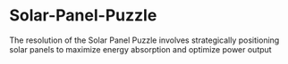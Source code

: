 # Solar-Panel-Puzzle
The resolution of the Solar Panel Puzzle involves strategically positioning solar panels to maximize energy absorption and optimize power output
